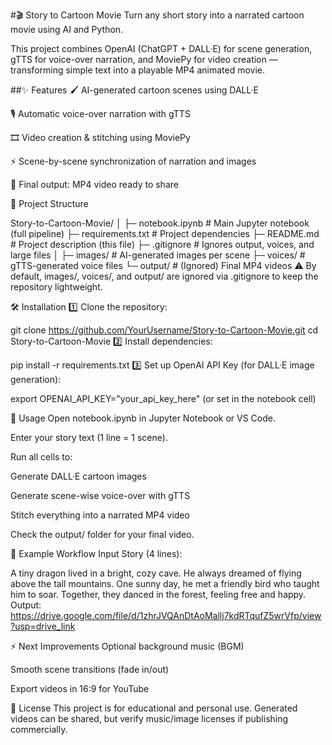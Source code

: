 #🎬 Story to Cartoon Movie
Turn any short story into a narrated cartoon movie using AI and Python.

This project combines OpenAI (ChatGPT + DALL·E) for scene generation, gTTS for voice-over narration, and MoviePy for video creation — transforming simple text into a playable MP4 animated movie.

##✨ Features
🖌️ AI-generated cartoon scenes using DALL·E

🎙️ Automatic voice-over narration with gTTS

🎞️ Video creation & stitching using MoviePy

⚡ Scene-by-scene synchronization of narration and images

🎥 Final output: MP4 video ready to share


📂 Project Structure

Story-to-Cartoon-Movie/
│
├─ notebook.ipynb          # Main Jupyter notebook (full pipeline)
├─ requirements.txt        # Project dependencies
├─ README.md               # Project description (this file)
├─ .gitignore              # Ignores output, voices, and large files
│
├─ images/                 # AI-generated images per scene
├─ voices/                 # gTTS-generated voice files
└─ output/                 # (Ignored) Final MP4 videos
⚠️ By default, images/, voices/, and output/ are ignored via .gitignore to keep the repository lightweight.

🛠 Installation
1️⃣ Clone the repository:


git clone https://github.com/YourUsername/Story-to-Cartoon-Movie.git
cd Story-to-Cartoon-Movie
2️⃣ Install dependencies:

pip install -r requirements.txt
3️⃣ Set up OpenAI API Key (for DALL·E image generation):

export OPENAI_API_KEY="your_api_key_here"
(or set in the notebook cell)

🚀 Usage
Open notebook.ipynb in Jupyter Notebook or VS Code.

Enter your story text (1 line = 1 scene).

Run all cells to:

Generate DALL·E cartoon images

Generate scene-wise voice-over with gTTS

Stitch everything into a narrated MP4 video

Check the output/ folder for your final video.

🎯 Example Workflow
Input Story (4 lines):


A tiny dragon lived in a bright, cozy cave.
He always dreamed of flying above the tall mountains.
One sunny day, he met a friendly bird who taught him to soar.
Together, they danced in the forest, feeling free and happy.
Output: https://drive.google.com/file/d/1zhrJVQAnDtAoMallj7kdRTqufZ5wrVfp/view?usp=drive_link

⚡ Next Improvements
 Optional background music (BGM)

 Smooth scene transitions (fade in/out)

 Export videos in 16:9 for YouTube

📜 License
This project is for educational and personal use.
Generated videos can be shared, but verify music/image licenses if publishing commercially.
